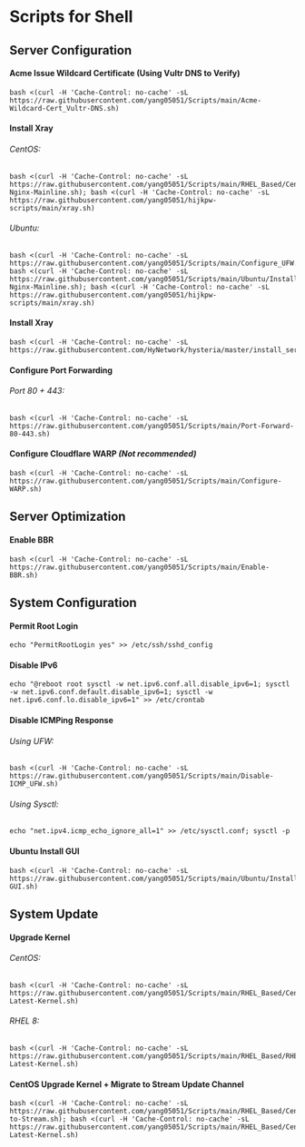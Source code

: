 # Scripts for Shell

## Server Configuration
#### Acme Issue Wildcard Certificate (Using Vultr DNS to Verify)
```
bash <(curl -H 'Cache-Control: no-cache' -sL https://raw.githubusercontent.com/yang05051/Scripts/main/Acme-Wildcard-Cert_Vultr-DNS.sh)
```
#### Install Xray
###### CentOS:
```
bash <(curl -H 'Cache-Control: no-cache' -sL https://raw.githubusercontent.com/yang05051/Scripts/main/RHEL_Based/CentOS/Install-Nginx-Mainline.sh); bash <(curl -H 'Cache-Control: no-cache' -sL https://raw.githubusercontent.com/yang05051/hijkpw-scripts/main/xray.sh)
```
###### Ubuntu:
```
bash <(curl -H 'Cache-Control: no-cache' -sL https://raw.githubusercontent.com/yang05051/Scripts/main/Configure_UFW.sh); bash <(curl -H 'Cache-Control: no-cache' -sL https://raw.githubusercontent.com/yang05051/Scripts/main/Ubuntu/Install-Nginx-Mainline.sh); bash <(curl -H 'Cache-Control: no-cache' -sL https://raw.githubusercontent.com/yang05051/hijkpw-scripts/main/xray.sh)
```
#### Install Xray
```
bash <(curl -H 'Cache-Control: no-cache' -sL https://raw.githubusercontent.com/HyNetwork/hysteria/master/install_server.sh)
```
#### Configure Port Forwarding
###### Port 80 + 443:
```
bash <(curl -H 'Cache-Control: no-cache' -sL https://raw.githubusercontent.com/yang05051/Scripts/main/Port-Forward-80-443.sh)
```
#### Configure Cloudflare WARP *(Not recommended)*
```
bash <(curl -H 'Cache-Control: no-cache' -sL https://raw.githubusercontent.com/yang05051/Scripts/main/Configure-WARP.sh)
```

## Server Optimization
#### Enable BBR
```
bash <(curl -H 'Cache-Control: no-cache' -sL https://raw.githubusercontent.com/yang05051/Scripts/main/Enable-BBR.sh)
```

## System Configuration
#### Permit Root Login
```
echo "PermitRootLogin yes" >> /etc/ssh/sshd_config
```
#### Disable IPv6
```
echo "@reboot root sysctl -w net.ipv6.conf.all.disable_ipv6=1; sysctl -w net.ipv6.conf.default.disable_ipv6=1; sysctl -w net.ipv6.conf.lo.disable_ipv6=1" >> /etc/crontab
```
#### Disable ICMPing Response
###### Using UFW:
```
bash <(curl -H 'Cache-Control: no-cache' -sL https://raw.githubusercontent.com/yang05051/Scripts/main/Disable-ICMP_UFW.sh)
```
###### Using Sysctl:
```
echo "net.ipv4.icmp_echo_ignore_all=1" >> /etc/sysctl.conf; sysctl -p
```
#### Ubuntu Install GUI
```
bash <(curl -H 'Cache-Control: no-cache' -sL https://raw.githubusercontent.com/yang05051/Scripts/main/Ubuntu/Install-GUI.sh)
```

## System Update
#### Upgrade Kernel
###### CentOS:
```
bash <(curl -H 'Cache-Control: no-cache' -sL https://raw.githubusercontent.com/yang05051/Scripts/main/RHEL_Based/CentOS/Install-Latest-Kernel.sh)
```
###### RHEL 8:
```
bash <(curl -H 'Cache-Control: no-cache' -sL https://raw.githubusercontent.com/yang05051/Scripts/main/RHEL_Based/RHEL_8/Install-Latest-Kernel.sh)
```
#### CentOS Upgrade Kernel + Migrate to Stream Update Channel
```
bash <(curl -H 'Cache-Control: no-cache' -sL https://raw.githubusercontent.com/yang05051/Scripts/main/RHEL_Based/CentOS/OS-to-Stream.sh); bash <(curl -H 'Cache-Control: no-cache' -sL https://raw.githubusercontent.com/yang05051/Scripts/main/RHEL_Based/CentOS/Install-Latest-Kernel.sh)
```
